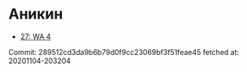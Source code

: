 # Аникин
- [27: WA 4](27.md)

Commit: 289512cd3da9b6b79d0f9cc23069bf3f51feae45
 fetched at: 20201104-203204
